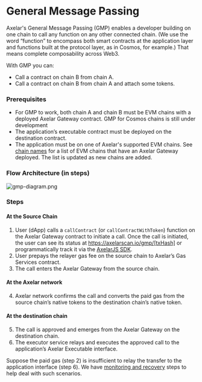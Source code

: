 # General Message Passing

Axelar's General Message Passing (GMP) enables a developer building on one chain to call any function on any other connected chain. (We use the word “function” to encompass both smart contracts at the application layer and functions built at the protocol layer, as in Cosmos, for example.) That means complete composability across Web3.

With GMP you can:

- Call a contract on chain B from chain A.
- Call a contract on chain B from chain A and attach some tokens.

### Prerequisites
- For GMP to work, both chain A and chain B must be EVM chains with a deployed Axelar Gateway contract. GMP for Cosmos chains is still under development
- The application’s executable contract must be deployed on the destination contract.
- The application must be on one of Axelar's supported EVM chains. See [chain names](./build/chain-names) for a list of EVM chains that have an Axelar Gateway deployed. The list is updated as new chains are added.

### Flow Architecture (in steps)

![gmp-diagram.png](/images/gmp-diagram.png)

### Steps

#### At the Source Chain

1. User (dApp) calls a `callContract` (or `callContractWithToken`) function on the Axelar Gateway contract to initiate a call. Once the call is initiated, the user can see its status at https://axelarscan.io/gmp/[txHash] or programmatically track it via the [AxelarJS SDK](axelarjs-sdk/tx-status-query-recovery#query-transaction-status-by-txhash).
2. User prepays the relayer gas fee on the source chain to Axelar’s Gas Services contract.
3. The call enters the Axelar Gateway from the source chain.

#### At the Axelar network
4. Axelar network confirms the call and converts the paid gas from the source chain’s native tokens to the destination chain’s native token.  

#### At the destination chain
5. The call is approved and emerges from the Axelar Gateway on the destination chain.
6. The executor service relays and executes the approved call to the application’s Axelar Executable interface.

Suppose the paid gas (step 2) is insufficient to relay the transfer to the application interface (step 6). We have [monitoring and recovery](./monitor-recover/monitoring) steps to help deal with such scenarios.